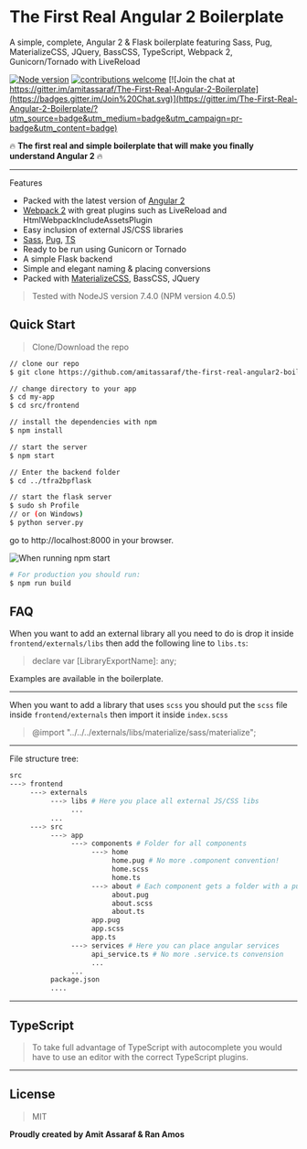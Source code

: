 
The First Real Angular 2 Boilerplate
=
A simple, complete, Angular 2 & Flask boilerplate featuring Sass, Pug, MaterializeCSS, JQuery, BassCSS, TypeScript, Webpack 2, Gunicorn/Tornado with LiveReload

[![Node version](https://img.shields.io/node/v/tfra2bp.svg?style=flat)](http://nodejs.org/download/)  [![contributions welcome](https://img.shields.io/badge/contributions-welcome-brightgreen.svg?style=flat)](https://github.com/amitassaraf/the-first-real-angular2-boilerplate/issues) [![Join the chat at https://gitter.im/amitassaraf/The-First-Real-Angular-2-Boilerplate](https://badges.gitter.im/Join%20Chat.svg)](https://gitter.im/The-First-Real-Angular-2-Boilerplate/?utm_source=badge&utm_medium=badge&utm_campaign=pr-badge&utm_content=badge)


:fire:
**The first real and simple boilerplate that will make you finally understand Angular 2**
:fire:

------

Features

 - Packed with the latest version of [Angular 2](https://angular.io)
 - [Webpack 2](https://webpack.js.org) with great plugins such as LiveReload and HtmlWebpackIncludeAssetsPlugin
 - Easy inclusion of external JS/CSS libraries
 - [Sass](http://sass-lang.com), [Pug](https://pugjs.org), [TS](https://www.typescriptlang.org)
 - Ready to be run using Gunicorn or Tornado
 - A simple Flask backend
 - Simple and elegant naming & placing conversions
 - Packed with [MaterializeCSS](http://materializecss.com), BassCSS, JQuery

> Tested with NodeJS version 7.4.0 (NPM version 4.0.5)

Quick Start
--
> Clone/Download the repo

```bash
// clone our repo
$ git clone https://github.com/amitassaraf/the-first-real-angular2-boilerplate.git my-app

// change directory to your app
$ cd my-app
$ cd src/frontend

// install the dependencies with npm
$ npm install

// start the server
$ npm start

// Enter the backend folder
$ cd ../tfra2bpflask

// start the flask server
$ sudo sh Profile
// or (on Windows)
$ python server.py
```

go to http://localhost:8000 in your browser.

![When running npm start](http://i64.tinypic.com/nvnouv.png)

````bash
# For production you should run:
$ npm run build
````

FAQ
-

When you want to add an external library all you need to do is drop it inside ```frontend/externals/libs``` then add the following line to ```libs.ts```:
> declare var [LibraryExportName]: any;

Examples are available in the boilerplate.

----
When you want to add a library that uses ```scss``` you should put the ```scss``` file inside ```frontend/externals``` then import it inside ```index.scss```
> @import "../../../externals/libs/materialize/sass/materialize";

----
File structure tree:
```bash
src
---> frontend
     ---> externals
          ---> libs # Here you place all external JS/CSS libs
               ...
          ...
     ---> src
          ---> app
               ---> components # Folder for all components
                    ---> home
                         home.pug # No more .component convention!
                         home.scss
                         home.ts
                    ---> about # Each component gets a folder with a pug, sass, ts files
                         about.pug
                         about.scss
                         about.ts
                    app.pug
                    app.scss
                    app.ts
               ---> services # Here you can place angular services
                    api_service.ts # No more .service.ts convension
                    ...
               ...
          package.json
          ....
```


----------


TypeScript
-
> To take full advantage of TypeScript with autocomplete you would have to use an editor with the correct TypeScript plugins.


----------
License
-
> MIT

**Proudly created by Amit Assaraf & Ran Amos**